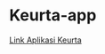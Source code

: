 # Keurta-app
<a href='https://drive.google.com/file/d/1i2Kma1uIQERQeFw8wISC7jFP04ZgQGtg/view?usp=drive_link'> Link Aplikasi Keurta </a>
